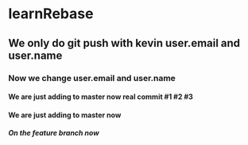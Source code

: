 # learnRebase

## We only do git push with kevin user.email and user.name

### Now we change user.email and user.name

#### We are just adding to master now real commit #1 #2 #3

#### We are just adding to master now

##### On the feature branch now
